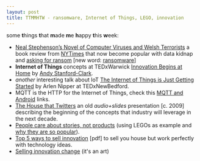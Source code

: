 ```yaml
---
layout: post
title: TTMMHTW - ransomware, Internet of Things, LEGO, innovation 
---
```


some **t**hings **t**hat **m**ade **m**e **h**appy **t**his **w**eek:


* [Neal Stephenson’s Novel of Computer Viruses and Welsh Terrorists](http://www.nytimes.com/2011/09/25/books/review/reamde-by-neal-stephenson-book-review.html?_r=1&) a book review from [NYTimes](https://twitter.com/nytimes) that now become popular with data kidnap and [asking for ransom](http://www.abc.net.au/news/2012-10-25/ransomware-targeting-aussie-businesses2c-pcs/4332526) [new word: [ransomware](http://en.wikipedia.org/wiki/Ransomware_%28malware%29)]
* **Internet of Things** concepts at TEDxWarwick [Innovation Begins at Home](https://www.youtube.com/watch?v=s9nrm8q5eGg) by [Andy Stanford-Clark](https://twitter.com/andysc).
* _another_ interesting talk about IoT [The Internet of Things is Just Getting Started](https://www.youtube.com/watch?v=qA1Nt_0XomY) by Arlen Nipper at TEDxNewBedford.
* MQTT is the HTTP for the Internet of Things, check this [MQTT and Android](http://mqtt.org/wiki/doku.php/mqtt_on_the_android_platform) links.
* [The House that Twitters](http://www.slideshare.net/andysc/the-house-that-twitters) an old _audio+slides_ presentation [c. 2009] describing the beginning of the concepts that industry will leverage in the next decade. 
* [People care about stories, not products](http://www.elezea.com/2012/12/product-story/) (using LEGOs as example and [why they are so popular](http://www.npr.org/blogs/money/2012/12/13/167055503/why-legos-are-so-expensive-and-so-popular)).
* [Top 5 ways to sell innovation](http://www.toolbase.org/PDF/BestPractices/Top5WaysSellInnovation.pdf) [pdf] to sell you house but work perfectly with technology ideas. 
* [Selling innovation change](http://www.innovationexcellence.com/blog/2011/01/29/selling-innovation-change/) (it's an art)
